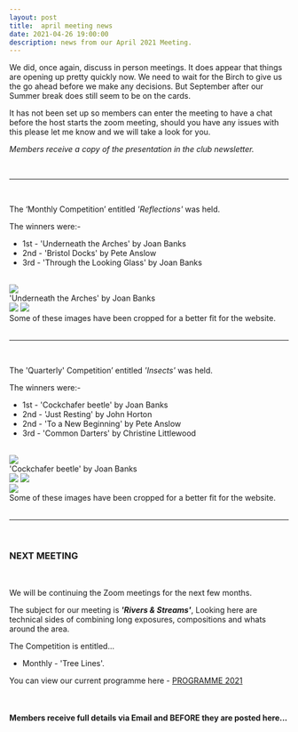 ```yaml
---
layout: post
title:  april meeting news
date: 2021-04-26 19:00:00
description: news from our April 2021 Meeting.
---
```


We did, once again, discuss in person meetings. It does appear that things are opening up pretty quickly now. We need to wait for the Birch to give us the go ahead before we make any decisions. But September after our Summer break does still seem to be on the cards.

It has not been set up so members can enter the meeting to have a chat before the host starts the zoom meeting, should you have any issues with this please let me know and we will take a look for you.

*Members receive a copy of the presentation in the club newsletter.*

<br>

<hr>

<br>

The ‘Monthly Competition’ entitled *'Reflections'* was held.

The winners were:-

<ul>
	<li>1st - 'Underneath the Arches' by Joan Banks</li>
	<li>2nd - 'Bristol Docks' by Pete Anslow</li>
	<li>3rd - 'Through the Looking Glass' by Joan Banks</li>
</ul>

<br>

<div class="img_row">
	<img class="col three" src="{{ site.baseurl }}/assets/img/April21_Monthly/03 - Underneath the Arches.jpg">
</div>
<div class="col three caption">
	'Underneath the Arches' by Joan Banks
</div>

<div class="img_row">
	<img class="col two" src="{{ site.baseurl }}/assets/img/April21_Monthly/10 - Bristol Dock Bridge.jpg">
	<img class="col one" src="{{ site.baseurl }}/assets/img/April21_Monthly/18 - Through The Looking Glass.jpg">
</div>

<div class="col three caption">
	Some of these images have been cropped for a better fit for the website.
</div>

<br>

<hr>

<br>

The 'Quarterly' Competition’ entitled *'Insects'* was held.

The winners were:-

<ul>
	<li>1st - 'Cockchafer beetle' by Joan Banks</li>
	<li>2nd - 'Just Resting' by John Horton</li>
	<li>2nd - 'To a New Beginning' by Pete Anslow</li>
	<li>3rd - 'Common Darters' by Christine Littlewood</li>
</ul>

<br>

<div class="img_row">
	<img class="col three" src="{{ site.baseurl }}/assets/img/April21_Quarterly/05 - Cockchafer beetle.jpg">
</div>
<div class="col three caption">
	'Cockchafer beetle' by Joan Banks
</div>

<div class="img_row">
	<img class="col two" src="{{ site.baseurl }}/assets/img/April21_Quarterly/14 - Just Resting.jpg">
	<img class="col one" src="{{ site.baseurl }}/assets/img/April21_Quarterly/09 - To a New Beginning.jpg">
</div>
<div class="img_row_sm">
	<img class="col three" src="{{ site.baseurl }}/assets/img/April21_Quarterly/15 - Common Darters.jpg">
</div>

<div class="col three caption">
	Some of these images have been cropped for a better fit for the website.
</div>

<br>

<hr>

<br>

### NEXT MEETING
<br>

We will be continuing the Zoom meetings for the next few months.  

The subject for our meeting is <strong>*'Rivers & Streams'*</strong>, Looking here are technical sides of combining long exposures, compositions and whats around the area.

The Competition is entitled...
<ul>
<li>Monthly - 'Tree Lines'.</li>
<!-- <li>Quarterly -  'Bokeh'</li> -->
</ul>


You can view our current programme here - <a href="{{ site.baseurl }}/programme/2020-11-25-Forward-Programme-2021">PROGRAMME 2021</a>

<br>

#### Members receive full details via Email and BEFORE they are posted here...